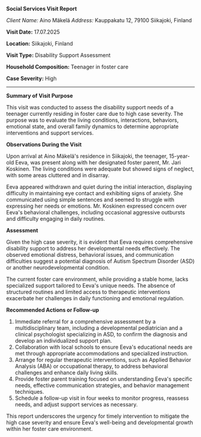 **Social Services Visit Report**

*Client Name:* Aino Mäkelä
*Address:* Kauppakatu 12, 79100 Siikajoki, Finland

**Visit Date:** 17.07.2025

**Location:** Siikajoki, Finland

**Visit Type:** Disability Support Assessment

**Household Composition:** Teenager in foster care

**Case Severity:** High

---

**Summary of Visit Purpose**

This visit was conducted to assess the disability support needs of a teenager currently residing in foster care due to high case severity. The purpose was to evaluate the living conditions, interactions, behaviors, emotional state, and overall family dynamics to determine appropriate interventions and support services.

**Observations During the Visit**

Upon arrival at Aino Mäkelä's residence in Siikajoki, the teenager, 15-year-old Eeva, was present along with her designated foster parent, Mr. Jari Koskinen. The living conditions were adequate but showed signs of neglect, with some areas cluttered and in disarray.

Eeva appeared withdrawn and quiet during the initial interaction, displaying difficulty in maintaining eye contact and exhibiting signs of anxiety. She communicated using simple sentences and seemed to struggle with expressing her needs or emotions. Mr. Koskinen expressed concern over Eeva's behavioral challenges, including occasional aggressive outbursts and difficulty engaging in daily routines.

**Assessment**

Given the high case severity, it is evident that Eeva requires comprehensive disability support to address her developmental needs effectively. The observed emotional distress, behavioral issues, and communication difficulties suggest a potential diagnosis of Autism Spectrum Disorder (ASD) or another neurodevelopmental condition.

The current foster care environment, while providing a stable home, lacks specialized support tailored to Eeva's unique needs. The absence of structured routines and limited access to therapeutic interventions exacerbate her challenges in daily functioning and emotional regulation.

**Recommended Actions or Follow-up**

1. Immediate referral for a comprehensive assessment by a multidisciplinary team, including a developmental pediatrician and a clinical psychologist specializing in ASD, to confirm the diagnosis and develop an individualized support plan.
2. Collaboration with local schools to ensure Eeva's educational needs are met through appropriate accommodations and specialized instruction.
3. Arrange for regular therapeutic interventions, such as Applied Behavior Analysis (ABA) or occupational therapy, to address behavioral challenges and enhance daily living skills.
4. Provide foster parent training focused on understanding Eeva's specific needs, effective communication strategies, and behavior management techniques.
5. Schedule a follow-up visit in four weeks to monitor progress, reassess needs, and adjust support services as necessary.

This report underscores the urgency for timely intervention to mitigate the high case severity and ensure Eeva's well-being and developmental growth within her foster care environment.
